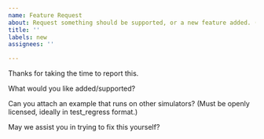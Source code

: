 ```yaml
---
name: Feature Request
about: Request something should be supported, or a new feature added. (Note our contributor agreement at https://github.com/verilator/verilator/.github/blob/master/CONTRIBUTING.adoc)
title: ''
labels: new
assignees: ''

---
```


Thanks for taking the time to report this.

What would you like added/supported?

Can you attach an example that runs on other simulators?  (Must be openly licensed, ideally in test_regress format.)

May we assist you in trying to fix this yourself?
